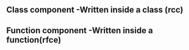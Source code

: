 ## Class component -Written inside a class (rcc)
<!-- import React, { Component } from 'react'

export default class Home extends Component {
  render() {
    return (
      <div>
        
      </div>
    )
  }
} -->



## Function component -Written inside a function(rfce)
<!-- Example :import React from 'react'

function Home() {
  return (
    <div>Home</div>
  )
}

export default Home -->
